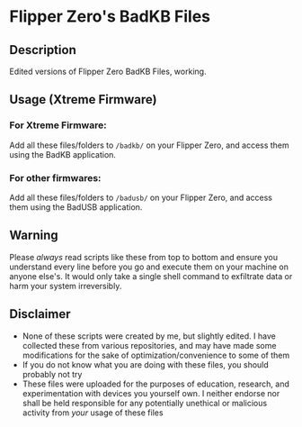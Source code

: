 # Flipper Zero's BadKB Files 

## Description
Edited versions of Flipper Zero BadKB Files, working.

## Usage (Xtreme Firmware)
### For Xtreme Firmware:
Add all these files/folders to `/badkb/` on your Flipper Zero, and access them using the BadKB application.

### For other firmwares:
Add all these files/folders to `/badusb/` on your Flipper Zero, and access them using the BadUSB application.

## Warning
Please *always* read scripts like these from top to bottom and ensure you understand every line before you go and execute them on your machine on anyone else's. It would only take a single shell command to exfiltrate data or harm your system irreversibly.

## Disclaimer
* None of these scripts were created by me, but slightly edited. I have collected these from various repositories, and may have made some modifications for the sake of optimization/convenience to some of them
* If you do not know what you are doing with these files, you should probably not try
* These files were uploaded for the purposes of education, research, and experimentation with devices you yourself own. I neither endorse nor shall be held responsible for any potentially unethical or malicious activity from *your* usage of these files
